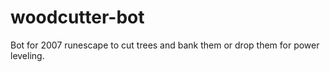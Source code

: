 # woodcutter-bot

Bot for 2007 runescape to cut trees and bank them or drop them for power leveling.
